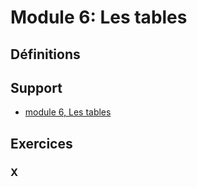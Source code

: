 # Module 6: Les tables
## Définitions

## Support
* [module 6, Les tables](https://medium.com/quicklearn/ms-project-module-6-774068242475?source=friends_link&sk=8b887757ab2255c1190459037f5e4e0d)

## Exercices
### X
